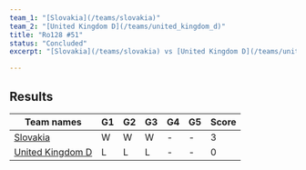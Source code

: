 ```yaml
---
team_1: "[Slovakia](/teams/slovakia)"
team_2: "[United Kingdom D](/teams/united_kingdom_d)"
title: "Ro128 #51"
status: "Concluded"
excerpt: "[Slovakia](/teams/slovakia) vs [United Kingdom D](/teams/united_kingdom_d)"

---
```

## Results

| Team names | G1 | G2 | G3 | G4 | G5 | Score |
| -- | -- | -- | -- | -- | -- | -- |
| [Slovakia](/teams/slovakia) | W | W | W | - | - | 3 |
| [United Kingdom D](/teams/united_kingdom_d) | L | L | L | - | - | 0 |
